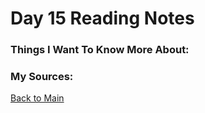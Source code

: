 # Day 15 Reading Notes

### Things I Want To Know More About:


### My Sources:


[Back to Main](README.md)